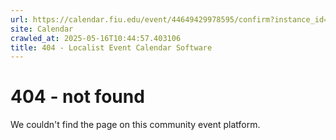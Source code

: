 ```yaml
---
url: https://calendar.fiu.edu/event/44649429978595/confirm?instance_id=49409518862527&return=https%3A%2F%2Fcalendar.fiu.edu%2F
site: Calendar
crawled_at: 2025-05-16T10:44:57.403106
title: 404 - Localist Event Calendar Software
---
```


# 404 - not found
We couldn't find the page on this community event platform.
